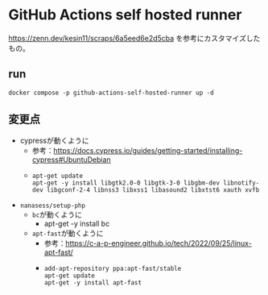 # GitHub Actions self hosted runner

https://zenn.dev/kesin11/scraps/6a5eed6e2d5cba
を参考にカスタマイズしたもの。

## run

```
docker compose -p github-actions-self-hosted-runner up -d
```

## 変更点

- cypressが動くように
  + 参考：https://docs.cypress.io/guides/getting-started/installing-cypress#UbuntuDebian
  + ```
    apt-get update
    apt-get -y install libgtk2.0-0 libgtk-3-0 libgbm-dev libnotify-dev libgconf-2-4 libnss3 libxss1 libasound2 libxtst6 xauth xvfb
    ```
- `nanasess/setup-php`
  + `bc`が動くように
    * apt-get -y install bc
  + `apt-fast`が動くように
    * 参考：https://c-a-p-engineer.github.io/tech/2022/09/25/linux-apt-fast/
    * ```
      add-apt-repository ppa:apt-fast/stable
      apt-get update
      apt-get -y install apt-fast
      ```
